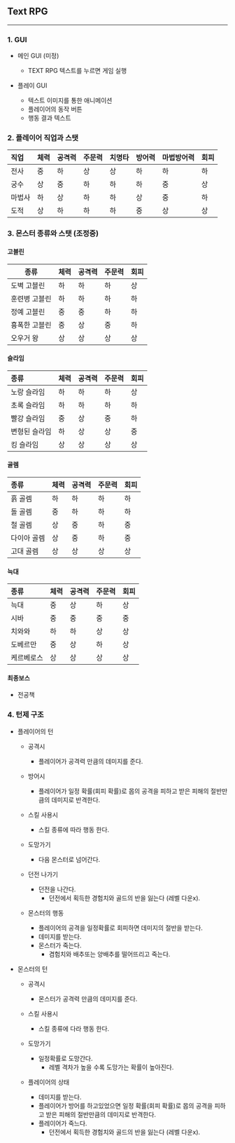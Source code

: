 ## Text RPG
---------------------

### 1. GUI

- 메인 GUI (미정)

    - TEXT RPG 텍스트를 누르면 게임 실행

- 플레이 GUI

    - 텍스트 이미지를 통한 애니메이션
    - 플레이어의 동작 버튼
    - 행동 결과 텍스트


### 2. 플레이어 직업과 스탯

  직업  | 체력 | 공격력 | 주문력 | 치명타 | 방어력 | 마법방어력 | 회피
 :------ | ---- | ----- | ------ | ------ | ------ | --------- | ----
  전사  | 중 | 하 | 상 | 상 | 하 | 하 | 하 | 상
  궁수  | 상 | 중 | 하 | 하 | 하 | 중 | 상 | 중
 마법사 | 하 | 상 | 하 | 하 | 상 | 중 | 하 | 중 
  도적  | 상 | 하 | 하 | 하 | 중 | 상 | 상 | 하



### 3. 몬스터 종류와 스탯 (조정중)


#### 고블린


|   종류    | 체력 | 공격력 | 주문력|회피|
|-----------|------|------|------|------|
|도벽 고블린|하|하|하|상|
|훈련병 고블린|하|하|하|하|
|정예 고블린|중|중|하|하|
|흉폭한 고블린|중|상|중|하|
|오우거 왕|상|상|상|상|


#### 슬라임


|종류|체력|공격력|주문력|회피|
|:-----------|----|-----|------|----|
|노랑 슬라임|하|하|하|상|
|초록 슬라임|하|하|하|하|
|빨강 슬라임|중|상|중|하|
|변형된 슬라임|하|상|상|중|
|킹 슬라임|상|상|상|상|


#### 골렘


|종류|체력|공격력|주문력|회피|
|:-------|----|-----|------|----|
|흙 골렘|하|하|하|하|
|돌 골렘|중|하|하|하|
|철 골렘|상|중|하|중|
|다이아 골렘|상|중|하|중|
|고대 골렘|상|상|상|상|


#### 늑대


|종류|체력|공격력|주문력|회피|
|:----------|----|-----|------|----|
|늑대|중|상|하|상|
|시바|중|중|중|중|
|치와와|하|하|상|상|
|도베르만|중|상|하|상|
|케르베로스|상|상|상|상|


#### 최종보스

- 전공책

### 4. 턴제 구조

- 플레이어의 턴

    - 공격시
        - 플레이어가 공격력 만큼의 데미지를 준다.
    
    - 방어시
        - 플레이어가 일정 확률(회피 확률)로 몹의 공격을 피하고 받은 피해의 절반만큼의 데미지로 반격한다.
    
    - 스킬 사용시
        - 스킬 종류에 따라 행동 한다.
    
    - 도망가기
        - 다음 몬스터로 넘어간다.
    
    - 던전 나가기
        - 던전을 나간다.
            - 던전에서 획득한 경험치와 골드의 반을 잃는다 (레벨 다운x).


    - 몬스터의 행동

        - 플레이어의 공격을 일정확률로 회피하면 데미지의 절반을 받는다.
        - 데미지를 받는다.
        - 몬스터가 죽는다.
            - 겸험치와 배추또는 양배추를 떨어뜨리고 죽는다.

- 몬스터의 턴

    - 공격시
        - 몬스터가 공격력 만큼의 데미지를 준다.
    
    - 스킬 사용시
        - 스킬 종류에 다라 행동 한다.
    
    - 도망가기
        - 일정확률로 도망간다.
            - 레벨 격차가 높을 수록 도망가는 확률이 높아진다.
        

    - 플레이어의 상태

        - 데미지를 받는다.
        - 플레이어가 방어를 하고있었으면 일정 확률(회피 확률)로 몹의 공격을 피하고 받은 피해의 절반만큼의 데미지로 반격한다.
        - 플레이어가 죽느다.
            - 던전에서 획득한 경험치와 골드의 반을 잃는다 (레벨 다운x).
